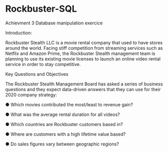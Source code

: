 # Rockbuster-SQL
Achievment 3
Database manipulation exercice 

Introduction:

Rockbuster Stealth LLC is a movie rental company that used to have stores around the
world. Facing stiff competition from streaming services such as Netflix and Amazon Prime,
the Rockbuster Stealth management team is planning to use its existing movie licenses to
launch an online video rental service in order to stay competitive.


Key Questions and Objectives

The Rockbuster Stealth Management Board has asked a series of business questions and
they expect data-driven answers that they can use for their 2020 company strategy:

● Which movies contributed the most/least to revenue gain?

● What was the average rental duration for all videos?

● Which countries are Rockbuster customers based in?

● Where are customers with a high lifetime value based?

● Do sales figures vary between geographic regions?
